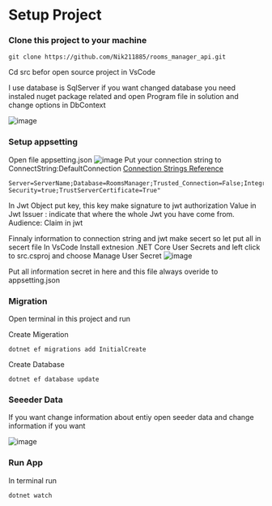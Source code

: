 <h1>Setup Project</h1>

### Clone this project to your machine
```git
git clone https://github.com/Nik211885/rooms_manager_api.git
```
Cd src befor open source project in VsCode 


I use database is SqlServer if you want changed database you need instaled nuget package related and open Program file in solution and change options in DbContext

![image](https://github.com/Nik211885/rooms_manager_api/assets/119054771/daf09534-9672-4d17-adf6-0e3e105efd17)

### Setup appsetting
Open file appsetting.json
![image](https://github.com/Nik211885/rooms_manager_api/assets/119054771/d3f21852-0a6a-4584-902b-c698fc3f2346)
 Put your connection string to ConnectString:DefaultConnection
[Connection Strings Reference](https://www.connectionstrings.com/)
```connectstring
Server=ServerName;Database=RoomsManager;Trusted_Connection=False;Integrated Security=true;TrustServerCertificate=True"
```
In Jwt Object put key, this key make signature to jwt authorization
Value in Jwt
Issuer : indicate that where the whole Jwt you have come from.
Audience: Claim in jwt

Finnaly information to connection string and jwt make secert so let put all in secert file 
In VsCode Install extnesion .NET Core User Secrets and left click to src.csproj and choose Manage User Secret
![image](https://github.com/Nik211885/rooms_manager_api/assets/119054771/f2eee85f-8027-49e6-88f3-39d829f49f49)

Put all information secret in here and this file always overide to appsetting.json


### Migration 
Open terminal in this project and run 

Create Migeration
```dotnet
dotnet ef migrations add InitialCreate
```
Create Database
```dotnet
dotnet ef database update
```

### Seeeder Data
If you want change information about entiy open seeder data and change information if you want

![image](https://github.com/Nik211885/rooms_manager_api/assets/119054771/1801b232-b5ef-44a1-8190-faead360a27e)

### Run App
In terminal run 
```dotnet
dotnet watch
```

